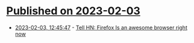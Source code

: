 # [Published on 2023-02-03](index.md)

* [2023-02-03, 12:45:47](https://news.ycombinator.com/item?id=34640350) - [Tell HN: Firefox Is an awesome browser right now](https://news.ycombinator.com/item?id=34640350)
